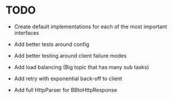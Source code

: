 TODO
====

* Create default implementations for each of the most important interfaces

* Add better tests around config

* Add better testing around client failure modes

* Add load balancing (Big topic that has many sub tasks)

* Add retry with exponential back-off to client

* Add full HttpParser for BBtoHttpResponse


